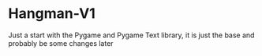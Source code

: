 # Hangman-V1
Just a start with the Pygame and Pygame Text library, it is just the base and probably be some changes later
